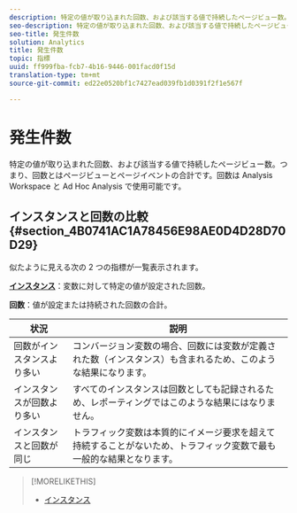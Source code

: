 ```yaml
---
description: 特定の値が取り込まれた回数、および該当する値で持続したページビュー数。つまり、回数とはページビューとページイベントの合計です。回数は Analysis Workspace と Ad Hoc Analysis で使用可能です。
seo-description: 特定の値が取り込まれた回数、および該当する値で持続したページビュー数。つまり、回数とはページビューとページイベントの合計です。回数は Analysis Workspace と Ad Hoc Analysis で使用可能です。
seo-title: 発生件数
solution: Analytics
title: 発生件数
topic: 指標
uuid: ff999fba-fcb7-4b16-9446-001facd0f15d
translation-type: tm+mt
source-git-commit: ed22e0520bf1c7427ead039fb1d0391f2f1e567f

---
```



# 発生件数

特定の値が取り込まれた回数、および該当する値で持続したページビュー数。つまり、回数とはページビューとページイベントの合計です。回数は Analysis Workspace と Ad Hoc Analysis で使用可能です。

## インスタンスと回数の比較 {#section_4B0741AC1A78456E98AE0D4D28D70D29}

似たように見える次の 2 つの指標が一覧表示されます。

**[インスタンス](../../../components/c-variables/c-metrics/metrics-instance.md#concept_E3D0FEC81E1F4987B39CC467F19FFCFF)**：変数に対して特定の値が設定された回数。

**回数**：値が設定または持続された回数の合計。

| 状況 | 説明 |
|---|---|
| 回数がインスタンスより多い | コンバージョン変数の場合、回数には変数が定義された数（インスタンス）も含まれるため、このような結果になります。 |
| インスタンスが回数より多い | すべてのインスタンスは回数としても記録されるため、レポーティングではこのような結果にはなりません。 |
| インスタンスと回数が同じ | トラフィック変数は本質的にイメージ要求を超えて持続することがないため、トラフィック変数で最も一般的な結果となります。 |

>[!MORELIKETHIS]
>
>* [インスタンス](/help/components/c-variables/c-metrics/metrics-instance.md)


